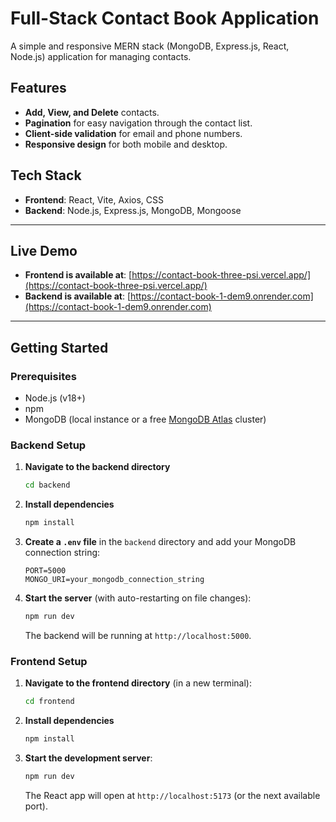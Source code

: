 # Full-Stack Contact Book Application

A simple and responsive MERN stack (MongoDB, Express.js, React, Node.js) application for managing contacts.

## Features

-   **Add, View, and Delete** contacts.
-   **Pagination** for easy navigation through the contact list.
-   **Client-side validation** for email and phone numbers.
-   **Responsive design** for both mobile and desktop.

## Tech Stack

-   **Frontend**: React, Vite, Axios, CSS
-   **Backend**: Node.js, Express.js, MongoDB, Mongoose

---

## Live Demo

-   **Frontend is available at**: [https://contact-book-three-psi.vercel.app/](https://contact-book-three-psi.vercel.app/)
-   **Backend is available at**: [https://contact-book-1-dem9.onrender.com](https://contact-book-1-dem9.onrender.com)

---

## Getting Started

### Prerequisites

-   Node.js (v18+)
-   npm
-   MongoDB (local instance or a free [MongoDB Atlas](https://www.mongodb.com/cloud/atlas) cluster)

### Backend Setup

1.  **Navigate to the backend directory**
    ```bash
    cd backend
    ```
2.  **Install dependencies**
    ```bash
    npm install
    ```
3.  **Create a `.env` file** in the `backend` directory and add your MongoDB connection string:
    ```env
    PORT=5000
    MONGO_URI=your_mongodb_connection_string
    ```
4.  **Start the server** (with auto-restarting on file changes):
    ```bash
    npm run dev
    ```
    The backend will be running at `http://localhost:5000`.

### Frontend Setup

1.  **Navigate to the frontend directory** (in a new terminal):
    ```bash
    cd frontend
    ```
2.  **Install dependencies**
    ```bash
    npm install
    ```
3.  **Start the development server**:
    ```bash
    npm run dev
    ```
    The React app will open at `http://localhost:5173` (or the next available port).